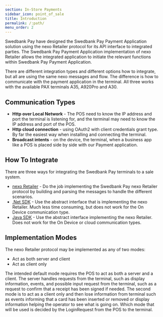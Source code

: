 ```yaml
---
section: In-Store Payments
sidebar_icon: point_of_sale
title: Introduction
permalink: /:path/
menu_order: 2
---
```


Swedbank Pay have designed the Swedbank Pay Payment Application solution using
the nexo Retailer protocol for its API interface to integrated parties. The
Swedbank Pay Payment Application implementation of nexo Retailer allows the
integrated application to initiate the relevant functions within Swedbank Pay
Payment Application.

There are different integration types and different options how to integrate, but all are using the same nexo messages and flow. The difference is how to communicate with the payment application in the terminal. All three works with the available PAX terminals A35, A920Pro and A30.

## Communication Types

*   **Http over Local Network** - The POS need to know the IP address and port the terminal is listening for, and the terminal may need to know the IP address and port of the POS.
*   **Http cloud connection** - using OAuth2 with client credentials grant type. By far the easiest way when installing and connecting the terminal.
*   **Broadcast intents** - on the device, the terminal, when a business app like a POS is placed side by side with our Payment application.

## How To Integrate

There are three ways for integrating the Swedbank Pay terminals to a sale
system.

*   [nexo Retailer][nexoretailer] - Do the job implementing the Swedbank Pay nexo Retailer protocol by building and parsing the messages to handle the different scenarios.
*   [.Net SDK][dotnetsdk] - Use the abstract interface that is implementing the nexo Retailer. Much less time consuming, but does not work for the On Device communication type.
*   [Java SDK][javasdk] - Use the abstract interface implementing the nexo Retailer. Does not work for the On Device or cloud communication types.

## Implementation Modes

The nexo Retailer protocol may be implemented as any of two modes:

*   Act as both server and client
*   Act as client only

The intended default mode requires the POS to act as both a server and a client. The server handles requests from the terminal, such as
display information, events, and possible input request from the terminal, such
as a request to confirm that a receipt has been signed if needed. The second
mode is to act as a client only and then lose information from terminal such as
events informing that a card has been inserted or removed or display information
helping the operator to see what is going on. Which mode that will be used is decided by the LoginRequest from the POS to the terminal.

[nexoretailer]: /pax-terminal/Nexo-Retailer/
[dotnetsdk]: /pax-terminal/NET/
[javasdk]: /pax-terminal/java
